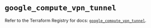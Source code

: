 # `google_compute_vpn_tunnel`

Refer to the Terraform Registry for docs: [`google_compute_vpn_tunnel`](https://registry.terraform.io/providers/drfaust92/google/4.16.4/docs/resources/compute_vpn_tunnel).
